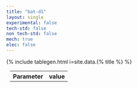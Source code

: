 ```yaml
---
title: "bat-d1"
layout: single
experimental: false
tech-std: false
non tech-std: false
mech: true
elec: false
---
```




<table style = "margin-left:10px">
  <tr>
    <th> Parameter </th>
    <th> value </th>
  </tr>
  <tr>
     {% include tablegen.html i=site.data.{% title %} %} 
  </tr>
</table>
